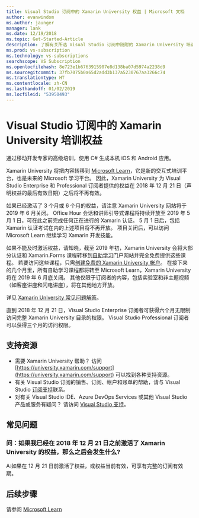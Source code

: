```yaml
---
title: Visual Studio 订阅中的 Xamarin University 权益 | Microsoft 文档
author: evanwindom
ms.author: jaunger
manager: lank
ms.date: 12/19/2018
ms.topic: Get-Started-Article
description: 了解有关所选 Visual Studio 订阅中随附的 Xamarin University 培训订阅。
ms.prod: vs-subscription
ms.technology: vs-subscriptions
searchscope: VS Subscription
ms.openlocfilehash: 8e723e1b6763915907e8d138ba07d5974a2238d9
ms.sourcegitcommit: 37fb7075b0a65d2add3b137a5230767aa3266c74
ms.translationtype: HT
ms.contentlocale: zh-CN
ms.lasthandoff: 01/02/2019
ms.locfileid: "53950493"
---
```

# <a name="xamarin-university-training-benefit-in-visual-studio-subscriptions"></a>Visual Studio 订阅中的 Xamarin University 培训权益

通过移动开发专家的高级培训，使用 C# 生成本机 iOS 和 Android 应用。

Xamarin University 将把内容转移到 [Microsoft Learn](http://microsoft.com/learn)，它是新的交互式培训平台，也是未来的 Microsoft 学习平台。 因此，Xamarin University 为 Visual Studio Enterprise 和 Professional 订阅者提供的权益在 2018 年 12 月 21 日（声明权益的最后有效日期）之后将不再有效。 

如果已经激活了 3 个月或 6 个月的权益，请注意 Xamarin University 网站将于 2019 年 6 月关闭。 Office Hour 会话和讲师引导式课程将持续开放至 2019 年 5 月 1 日，可在此之前完成任何正在进行的 Xamarin 认证。 5 月 1 日后，包括 Xamarin 认证考试在内的上述项目将不再开放。 项目关闭后，可以访问 Microsoft Learn 继续学习 Xamarin 开发技能。 

如果不能及时激活权益，请知晓，截至 2019 年初，Xamarin University 会将大部分认证和 Xamarin.Forms 课程转移到[自助学习](https://elearning.xamarin.com)门户网站并完全免费提供这些课程。 若要访问这些课程，只需[创建免费的 Xamarin University 帐户](https://university.xamarin.com/createfreeaccount)。 在接下来的几个月里，所有自助学习课程都将转至 Microsoft Learn，Xamarin University 将在 2019 年 6 月底关闭。 其他仅限于订阅者的内容，包括实验室和非主题视频（如客座讲座和闪电讲座），将在其他地方开放。 

详见 [Xamarin University 常见问题解答](https://university.xamarin.com/faq)。

直到 2018 年 12 月 21 日，Visual Studio Enterprise 订阅者可获得六个月无限制访问完整 Xamarin University 目录的权限。  Visual Studio Professional 订阅者可以获得三个月的访问权限。


## <a name="support-resources"></a>支持资源
-  需要 Xamarin University 帮助？  访问 [https://university.xamarin.com/support](https://university.xamarin.com/support) 可以找到各种支持资源。
-  有关 Visual Studio 订阅的销售、订阅、帐户和账单的帮助，请与 Visual Studio [订阅支持](https://visualstudio.microsoft.com/subscriptions/support/)联系。
-  对有关 Visual Studio IDE、Azure DevOps Services 或其他 Visual Studio 产品或服务有疑问？  请访问 [Visual Studio 支持](https://visualstudio.microsoft.com/support/)。

## <a name="frequently-asked-questions"></a>常见问题
### <a name="q--if-ive-already-activated-my-xamarin-university-benefit-by-december-21-2018-what-happens-after-that-date"></a>问：如果我已经在 2018 年 12 月 21 日之前激活了 Xamarin University 的权益，那么之后会发生什么?
A:如果在 12 月 21 日前激活了权益，或权益当前有效，可享有完整的订阅有效期。

## <a name="next-steps"></a>后续步骤
请参阅 [Microsoft Learn](http://microsoft.com/learn)